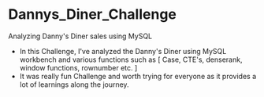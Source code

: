 # Dannys_Diner_Challenge
Analyzing Danny's Diner sales using MySQL
- In this Challenge, I've analyzed the Danny's Diner using MySQL workbench and various functions such as [ Case, CTE's, denserank, window functions, rownumber etc. ]
- It was really fun Challenge and worth trying for everyone as it provides a lot of learnings along the journey. 
